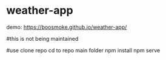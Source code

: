 # weather-app

demo: https://boosmoke.github.io/weather-app/

#this is not being maintained

#use
clone repo
cd to repo main folder
npm install
npm serve
